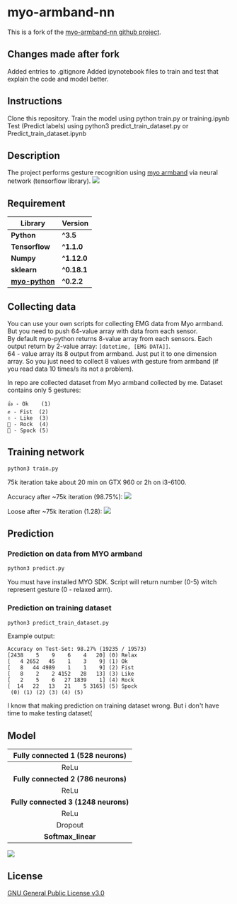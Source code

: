 # myo-armband-nn
This is a fork of the [myo-armband-nn github project](https://github.com/exelban/myo-armband-nn/).

## Changes made after fork
Added entries to .gitignore
Added ipynotebook files to train and test that explain the code and model better.

## Instructions

Clone this repository.
Train the model using python train.py or training.ipynb
Test (Predict labels) using python3 predict_train_dataset.py or Predict_train_dataset.ipynb

## Description
The project performs gesture recognition using [myo armband](https://www.myo.com) via neural network (tensorflow library).
![](https://s3.eu-central-1.amazonaws.com/serhiy/Github_repo/myo-armband-nn-logo.jpg)


## Requirement
**Library** | **Version**
--- | ---
**Python** | **^3.5**
**Tensorflow** | **^1.1.0** 
**Numpy** | **^1.12.0**
**sklearn** |  **^0.18.1**
**[myo-python](https://github.com/NiklasRosenstein/myo-python)** |  **^0.2.2**


## Collecting data
You can use your own scripts for collecting EMG data from Myo armband.
But you need to push 64-value array with data from each sensor.<br />
By default myo-python returns 8-value array from each sensors.
Each output return by 2-value array: ```[datetime, [EMG DATA]]```.<br />
64 - value array its 8 output from armband. Just put it to one dimension array.
So you just need to collect 8 values with gesture from armband (if you read data 10 times/s its not a problem).

In repo are collected dataset from Myo armband collected by me. Dataset contains only 5 gestures:
```
👍 - Ok    (1)
✊️ - Fist  (2)
✌️ - Like  (3)
🤘 - Rock  (4)
🖖 - Spock (5)
```

## Training network
```sh
python3 train.py
```
75k iteration take about 20 min on GTX 960 or 2h on i3-6100.

Accuracy after ~75k iteration (98.75%):
![](https://s3.eu-central-1.amazonaws.com/serhiy/Github_repo/myo-armband-nn-accuracy.png)

Loose after ~75k iteration (1.28):
![](https://s3.eu-central-1.amazonaws.com/serhiy/Github_repo/myo-armband-nn-losse.png)

## Prediction
### Prediction on data from MYO armband
```sh
python3 predict.py
```
You must have installed MYO SDK.
Script will return number (0-5) witch represent gesture (0 - relaxed arm).

### Prediction on training dataset
```sh
python3 predict_train_dataset.py
```
Example output:
```
Accuracy on Test-Set: 98.27% (19235 / 19573)
[2438    5    9    6    4   20] (0) Relax
[   4 2652   45    1    3    9] (1) Ok
[   8   44 4989    1    1    9] (2) Fist
[   8    2    2 4152   28   13] (3) Like
[   2    5    6   27 1839    1] (4) Rock
[  14   22   13   21    5 3165] (5) Spock
 (0) (1) (2) (3) (4) (5)
```
I know that making prediction on training dataset wrong. But i don't have time to make testing dataset(


## Model
| **Fully connected 1 (528 neurons)** |
| :---: |
| ReLu |
| **Fully connected 2 (786 neurons)** |
| ReLu |
| **Fully connected 3 (1248 neurons)**  |
| ReLu |
| Dropout |
| **Softmax_linear** |
![](https://s3.eu-central-1.amazonaws.com/serhiy/Github_repo/myo-armband-nn-model.png)


## License
[GNU General Public License v3.0](https://github.com/exelban/myo-armband-nn/blob/master/LICENSE)
